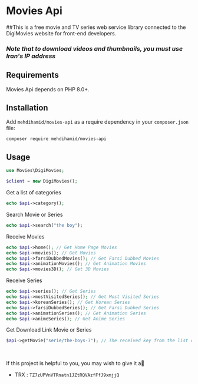 # Movies Api
##This is a free movie and TV series web service library connected to the DigiMovies website for front-end developers.

<h3><b><i>Note that to download videos and thumbnails, you must use Iran's IP address</i></b></h3>

## Requirements
Movies Api depends on PHP 8.0+.

## **Installation**
Add ```mehdihamid/movies-api``` as a require dependency in your ```composer.json``` file:

    composer require mehdihamid/movies-api

## **Usage**

```php
use Movies\DigiMovies;

$client = new DigiMovies();
```

Get a list of categories
```php
echo $api->category();
```

Search Movie or Series
```php
echo $api->search("the boy");
```

Receive Movies
```php
echo $api->home(); // Get Home Page Movies
echo $api->movies(); // Get Movies
echo $api->farsiDubbedMovies(); // Get Farsi Dubbed Movies
echo $api->animationMovies(); // Get Animation Movies
echo $api->movies3D(); // Get 3D Movies
```

Receive Series
```php
echo $api->series(); // Get Series
echo $api->mostVisitedSeries(); // Get Most Visited Series
echo $api->koreanSeries(); // Get Korean Series
echo $api->farsiDubbedSeries(); // Get Farsi Dubbed Series
echo $api->animationSeries(); // Get Animation Series
echo $api->animeSeries(); // Get Anime Series
```

Get Download Link Movie or Series
```php
$api->getMovie("serie/the-boys-7"); // The received key from the list of videos or series
```

<br/>

If this project is helpful to you, you may wish to give it a🌟
- TRX : ```TZ7zUPVnVTRnatn1JZtRQVAzfFfJ9xmjjQ```
